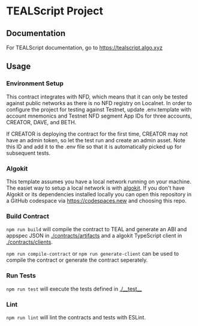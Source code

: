 # TEALScript Project

## Documentation

For TEALScript documentation, go to https://tealscript.algo.xyz

## Usage

### Environment Setup

This contract integrates with NFD, which means that it can only be tested against public networks as there is no NFD registry on Localnet. In order to configure the project for testing against Testnet, update .env.template with account mnemonics and Testnet NFD segment App IDs for three accounts, CREATOR, DAVE, and BETH.

If CREATOR is deploying the contract for the first time, CREATOR may not have an admin token, so let the test run and create an admin asset. Note this ID and add it to the .env file so that it is automatically picked up for subsequent tests.

### Algokit

This template assumes you have a local network running on your machine. The easiet way to setup a local network is with [algokit](https://github.com/algorandfoundation/algokit-cli). If you don't have Algokit or its dependencies installed locally you can open this repository in a GitHub codespace via https://codespaces.new and choosing this repo.

### Build Contract

`npm run build` will compile the contract to TEAL and generate an ABI and appspec JSON in [./contracts/artifacts](./contracts/artifacts/) and a algokit TypeScript client in [./contracts/clients](./contracts/clients/).

`npm run compile-contract` or `npm run generate-client` can be used to compile the contract or generate the contract seperately.

### Run Tests

`npm run test` will execute the tests defined in [./\_\_test\_\_](./__test__)

### Lint

`npm run lint` will lint the contracts and tests with ESLint.

